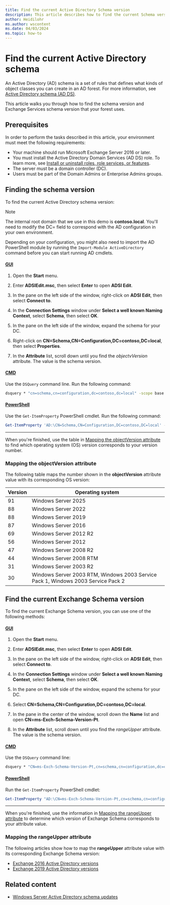 ```yaml
---
title: Find the current Active Directory Schema version
description: This article describes how to find the current Schema version in Active Directory for Windows Server.
author: Heidilohr
ms.author: wscontent
ms.date: 04/03/2024
ms.topic: how-to
---
```


# Find the current Active Directory schema

An Active Directory (AD) schema is a set of rules that defines what kinds of object classes you can create in an AD forest. For more information, see [Active Directory schema (AD DS)](/windows/win32/ad/active-directory-schema).

This article walks you through how to find the schema version and Exchange Services schema version that your forest uses.

## Prerequisites

In order to perform the tasks described in this article, your environment must meet the following requirements:

- Your machine should run Microsoft Exchange Server 2016 or later.
- You must install the Active Directory Domain Services (AD DS) role. To learn more, see [Install or uninstall roles, role services, or features](../../../administration/server-manager/install-or-uninstall-roles-role-services-or-features.md).
- The server must be a domain controller (DC).
- Users must be part of the Domain Admins or Enterprise Admins groups.

## Finding the schema version

To find the current Active Directory schema version:

> [!NOTE]
> The internal root domain that we use in this demo is **contoso.local**. You'll need to modify the DC= field to correspond with the AD configuration in your own environment.
>
>Depending on your configuration, you might also need to import the AD PowerShell module by running the `Import-Module ActiveDirectory` command before you can start running AD cmdlets.

#### [GUI](#tab/gui)

1. Open the **Start** menu.

1. Enter **ADSIEdit.msc**, then select **Enter** to open **ADSI Edit**.

1. In the pane on the left side of the window, right-click on **ADSI Edit**, then select **Connect to**.

1. In the **Connection Settings** window under **Select a well known Naming Context**, select **Schema**, then select **OK**.

1. In the pane on the left side of the window, expand the schema for your DC.

1. Right-click on **CN=Schema,CN=Configuration,DC=contoso,DC=local**, then select **Properties**.

1. In the **Attribute** list, scroll down until you find the *objectvVersion* attribute. The value is the schema version.

#### [CMD](#tab/cmd)

Use the `DSQuery` command line. Run the following command:

```cmd
dsquery * "cn=schema,cn=configuration,dc=contoso,dc=local" -scope base -attr objectVersion
```

#### [PowerShell](#tab/powershell)

Use the `Get-ItemProperty` PowerShell cmdlet. Run the following command:

```powershell
Get-ItemProperty 'AD:\CN=Schema,CN=Configuration,DC=contoso,DC=local' -Name objectVersion
```

---

When you're finished, use the table in [Mapping the objectVersion attribute](#mapping-the-objectversion-attribute) to find which operating system (OS) version corresponds to your version number.

### Mapping the objectVersion attribute

The following table maps the number shown in the **objectVersion** attribute value with its corresponding OS version:

| Version | Operating system |
|---|---|
|91|Windows Server 2025|
|88|Windows Server 2022|
|88|Windows Server 2019|
|87|Windows Server 2016|
|69|Windows Server 2012 R2|
|56|Windows Server 2012|
|47|Windows Server 2008 R2|
|44|Windows Server 2008 RTM|
|31|Windows Server 2003 R2|
|30|Windows Server 2003 RTM, Windows 2003 Service Pack 1, Windows 2003 Service Pack 2|

## Find the current Exchange Schema version

To find the current Exchange Schema version, you can use one of the following methods:

#### [GUI](#tab/gui)

1. Open the **Start** menu.

1. Enter **ADSIEdit.msc**, then select **Enter** to open **ADSI Edit**.

1. In the pane on the left side of the window, right-click on **ADSI Edit**, then select **Connect to**.

1. In the **Connection Settings** window under **Select a well known Naming Context**, select **Schema**, then select **OK**.

1. In the pane on the left side of the window, expand the schema for your DC.

1. Select **CN=Schema,CN=Configuration,DC=contoso,DC=local**.

1. In the pane in the center of the window, scroll down the **Name** list and open **CN=ms-Exch-Schema-Version-Pt**.

1. In the **Attribute** list, scroll down until you find the *rangeUpper* attribute. The value is the schema version.

#### [CMD](#tab/cmd)

Use the `DSQuery` command line:

```cmd
dsquery * "CN=ms-Exch-Schema-Version-Pt,cn=schema,cn=configuration,dc=contoso,dc=local" -scope base -attr rangeUpper
```

#### [PowerShell](#tab/powershell)

Run the `Get-ItemProperty` PowerShell cmdlet:

```powershell
Get-ItemProperty "AD:\CN=ms-Exch-Schema-Version-Pt,cn=schema,cn=configuration,$((get-addomain).DistinguishedName)" -Name rangeUpper
```

---

When you're finished, use the information in [Mapping the rangeUpper attribute](#mapping-the-rangeupper-attribute) to determine which version of Exchange Schema corresponds to your attribute value.

### Mapping the rangeUpper attribute

The following articles show how to map the **rangeUpper** attribute value with its corresponding Exchange Schema version:

- [Exchange 2016 Active Directory versions](/exchange/plan-and-deploy/prepare-ad-and-domains?view=exchserver-2016&preserve-view=true#exchange-2016-active-directory-versions)
- [Exchange 2019 Active Directory versions](/exchange/plan-and-deploy/prepare-ad-and-domains?view=exchserver-2019&preserve-view=true#exchange-2019-active-directory-versions)

## Related content

- [Windows Server Active Directory schema updates](Schema-Updates.md)
